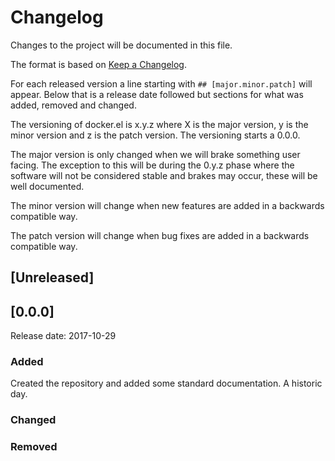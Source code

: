 # Changelog
Changes to the project will be documented in this file.

The format is based on [Keep a Changelog](http://keepachangelog.com/en/1.0.0/).

For each released version a line starting with ```## [major.minor.patch]``` will appear.
Below that is a release date followed but sections for what was added, removed and changed.

The versioning of docker.el is x.y.z where X is the major version, y is the minor version and z
is the patch version. The versioning starts a 0.0.0.

The major version is only changed when we will brake something user facing. The exception
to this will be during the 0.y.z phase where the software will not be considered stable and brakes
may occur, these will be well documented.

The minor version will change when new features are added in a backwards compatible way.

The patch version will change when bug fixes are added in a backwards compatible way.

## [Unreleased]

## [0.0.0]
Release date: 2017-10-29

### Added
Created the repository and added some standard documentation. A historic day.

### Changed

### Removed
